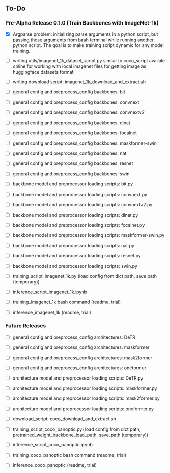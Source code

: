 ## To-Do

### Pre-Alpha Release 0.1.0 (Train Backbones with ImageNet-1k)

- [x] Argparse problem: initializing parse arguments in a python script, but passing those arguments from bash terminal while running another python script. The goal is to make training script dynamic for any model training.
- [ ] writing utils/imagenet_1k_dataset_script.py similar to coco_script availale online for working with local imagenet files for getting image as huggingface datasets format
- [ ] writing download script: imagenet_1k_download_and_extract.sh
- [ ] general config and preprocess_config backbones: bit
- [ ] general config and preprocess_config backbones: convnext
- [ ] general config and preprocess_config backbones: convnextv2
- [ ] general config and preprocess_config backbones: dinat
- [ ] general config and preprocess_config backbones: focalnet
- [ ] general config and preprocess_config backbones: maskformer-swin
- [ ] general config and preprocess_config backbones: nat
- [ ] general config and preprocess_config backbones: resnet
- [ ] general config and preprocess_config backbones: swin
- [ ] backbone model and preprocessor loading scripts: bit.py 
- [ ] backbone model and preprocessor loading scripts: convnext.py
- [ ] backbone model and preprocessor loading scripts: convnextv2.py
- [ ] backbone model and preprocessor loading scripts: dinat.py
- [ ] backbone model and preprocessor loading scripts: focalnet.py
- [ ] backbone model and preprocessor loading scripts: maskformer-swin.py
- [ ] backbone model and preprocessor loading scripts: nat.py 
- [ ] backbone model and preprocessor loading scripts: resnet.py 
- [ ] backbone model and preprocessor loading scripts: swin.py
- [ ] training_script_imagenet_1k.py (load config from dict path, save path (temporary))
- [ ] inference_script_imagenet_1k.ipynb
- [ ] training_imagenet_1k bash command (readme, trial)
- [ ] inference_imagenet_1k (readme, trial)


### Future Releases

- [ ] general config and preprocess_config architectures: DeTR
- [ ] general config and preprocess_config architectures: maskformer
- [ ] general config and preprocess_config architectures: mask2former
- [ ] general config and preprocess_config architectures: oneformer
- [ ] architecture model and preprocessor loading scripts: DeTR.py
- [ ] architecture model and preprocessor loading scripts: maskformer.py
- [ ] architecture model and preprocessor loading scripts: mask2former.py
- [ ] architecture model and preprocessor loading scripts: oneformer.py
- [ ] download_script: coco_download_and_extract.sh
- [ ] training_script_coco_panoptic.py (load config from dict path, pretrained_weight_backbone_load_path, save_path (temporary))
- [ ] inference_script_coco_panoptic.ipynb
- [ ] training_coco_panoptic bash command (readme, trial)
- [ ] inference_coco_panoptic (readme, trial)

